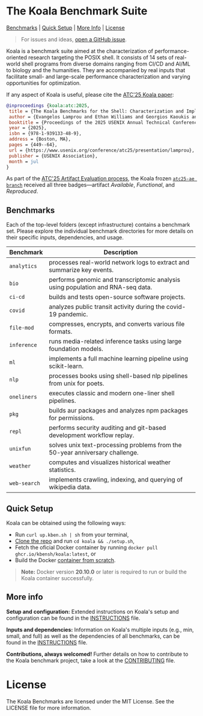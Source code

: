 # The Koala Benchmark Suite
[Benchmarks](#benchmarks) | [Quick Setup](#quick-setup) | [More Info](#more-info) | [License](#license)

> For issues and ideas, [open a GitHub issue](https://github.com/binpash/benchmarks/issues/new/choose).

Koala is a benchmark suite aimed at the characterization of performance-oriented research targeting the POSIX shell.
It consists of 14 sets of real-world shell programs from diverse domains ranging from CI/CD and AI/ML to biology and the humanities. They are accompanied by real inputs that facilitate small- and large-scale performance characterization and varying opportunities for optimization.

If any aspect of Koala is useful, please cite the [ATC'25 Koala paper](https://www.usenix.org/conference/atc25/presentation/lamprou):

```bibtex
@inproceedings {koala:atc:2025,
 title = {The Koala Benchmarks for the Shell: Characterization and Implications},
 author = {Evangelos Lamprou and Ethan Williams and Georgios Kaoukis and Zhuoxuan Zhang and Michael Greenberg and Konstantinos Kallas and Lukas Lazarek and Nikos Vasilakis},
 booktitle = {Proceedings of the 2025 USENIX Annual Technical Conference (USENIX ATC '25)},
 year = {2025},
 isbn = {978-1-939133-48-9},
 address = {Boston, MA},
 pages = {449--64},
 url = {https://www.usenix.org/conference/atc25/presentation/lamprou},
 publisher = {USENIX Association},
 month = jul
}
```

As part of the [ATC'25 Artifact Evaluation process](https://www.usenix.org/conference/atc25/call-for-artifacts), the Koala frozen [`atc25-ae branch`](https://github.com/kbensh/koala/tree/atc25-ae) received all three badges—artifact *Available*, *Functional*, and *Reproduced*.

## Benchmarks

Each of the top-level folders (except infrastructure) contains a benchmark set.
Please explore the individual benchmark directories for more details on their specific inputs, dependencies, and usage.

| Benchmark   | Description                                                                 |
|-------------|-----------------------------------------------------------------------------|
| `analytics` | processes real-world network logs to extract and summarize key events.          |
| `bio`       | performs genomic and transcriptomic analysis using population and RNA-seq data. |
| `ci-cd`     | builds and tests open-source software projects.                             |
| `covid`     | analyzes public transit activity during the covid-19 pandemic.              |
| `file-mod`  | compresses, encrypts, and converts various file formats.                    |
| `inference` | runs media-related inference tasks using large foundation models.           |
| `ml`        | implements a full machine learning pipeline using scikit-learn.             |
| `nlp`       | processes books using shell-based nlp pipelines from unix for poets.        |
| `oneliners` | executes classic and modern one-liner shell pipelines.                      |
| `pkg`       | builds aur packages and analyzes npm packages for permissions.              |
| `repl`      | performs security auditing and git-based development workflow replay.       |
| `unixfun`   | solves unix text-processing problems from the 50-year anniversary challenge.|
| `weather`   | computes and visualizes historical weather statistics.                      |
| `web-search`| implements crawling, indexing, and querying of wikipedia data.              |

## Quick Setup

Koala can be obtained using the following ways:

* Run `curl up.kben.sh | sh` from your terminal,
* [Clone the repo](https://github.com/kbensh/koala) and run `cd koala && ./setup.sh`,
* Fetch the oficial Docker container by running `docker pull ghcr.io/kbensh/koala:latest`, or
* Build the Docker [container from scratch](#environment--setup-notes).

> **Note:** Docker version **20.10.0** or later is required to run or build the Koala container successfully.

## More info

**Setup and configuration:** Extended instructions on Koala's setup and configuration can be found in the [INSTRUCTIONS](./INSTRUCTIONS.md) file.

**Inputs and dependencies:** Information on Koala's multiple inputs (e.g., min, small, and full)  as well as the dependencies of all benchmarks, can be found in the [INSTRUCTIONS](./INSTRUCTIONS.md) file.

**Contributions, always welcomed!** Further details on how to contribute to the Koala benchmark project, take a look at the [CONTRIBUTING](./CONTRIBUTING.md) file.

# License

The Koala Benchmarks are licensed under the MIT License. See the LICENSE file for more information.
